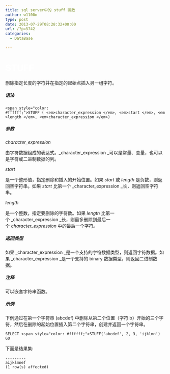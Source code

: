 ```yaml
---
title: sql server中的 stuff 函数
author: w1100n
type: post
date: 2013-07-29T08:28:32+00:00
url: /?p=5742
categories:
  - DataBase

---
```

# <span style="color: #ffffff;">STUFF

删除指定长度的字符并在指定的起始点插入另一组字符。

##### 语法

`<span style="color: #ffffff;">STUFF ( <em>character_expression </em>, <em>start </em>, <em>length </em>, <em>character_expression </em>)`

##### 参数

_character_expression_

由字符数据组成的表达式。_character_expression _可以是常量、变量，也可以是字符或二进制数据的列。

_start_

是一个整形值，指定删除和插入的开始位置。如果 _start_ 或 _length_ 是负数，则返回空字符串。如果 _start_ 比第一个 _character_expression _长，则返回空字符串。

_length_

是一个整数，指定要删除的字符数。如果 _length_ 比第一个 _character_expression _长，则最多删除到最后一个 _character_expression_ 中的最后一个字符。

##### 返回类型

如果 _character_expression _是一个支持的字符数据类型，则返回字符数据。如果 _character_expression _是一个支持的 binary 数据类型，则返回二进制数据。

##### 注释

可以嵌套字符串函数。

##### 示例

下例通过在第一个字符串 (abcdef) 中删除从第二个位置（字符 b）开始的三个字符，然后在删除的起始位置插入第二个字符串，创建并返回一个字符串。

    SELECT <span style="color: #ffffff;">STUFF('abcdef', 2, 3, 'ijklmn')
    GO
    

下面是结果集: 

    ---------
    aijklmnef
    (1 row(s) affected)